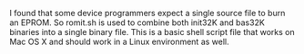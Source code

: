 I found that some device programmers expect a single source file to burn an EPROM.
So romit.sh is used to combine both init32K and bas32K binaries into a single binary file.
This is a basic shell script file that works on Mac OS X and should work in a Linux environment as well.
